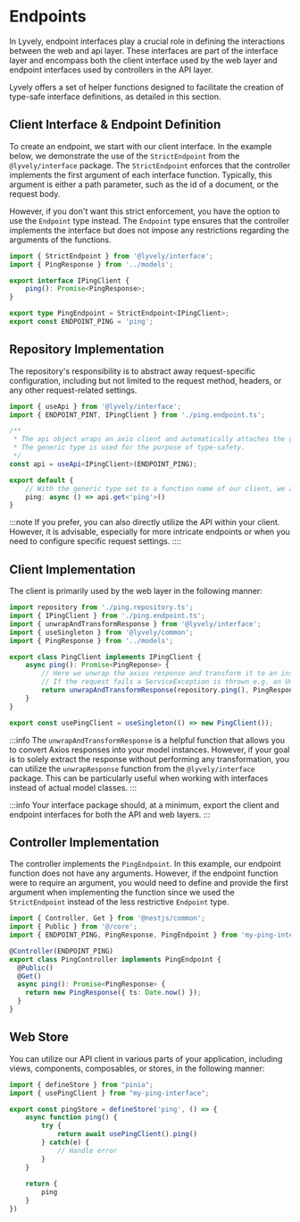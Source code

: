 # Endpoints

In Lyvely, endpoint interfaces play a crucial role in defining the interactions between the web and api layer. 
These interfaces are part of the interface layer and encompass both the client interface used by the web layer
and endpoint interfaces used by controllers in the API layer.

Lyvely offers a set of helper functions designed to facilitate the creation of type-safe interface definitions, 
as detailed in this section.

## Client Interface & Endpoint Definition

To create an endpoint, we start with our client interface. In the example below, we demonstrate the use of 
the `StrictEndpoint` from the `@lyvely/interface` package. The `StrictEndpoint` enforces that the controller implements 
the first argument of each interface function. Typically, this argument is either a path parameter, such as the id of a 
document, or the request body.

However, if you don't want this strict enforcement, you have the option to use the `Endpoint` type instead. 
The `Endpoint` type ensures that the controller implements the interface but does not impose any restrictions regarding
the arguments of the functions.

```typescript title=interface/src/endpoints/ping.endpoint.ts
import { StrictEndpoint } from '@lyvely/interface';
import { PingResponse } from '../models';

export interface IPingClient {
    ping(): Promise<PingResponse>;
}

export type PingEndpoint = StrictEndpoint<IPingClient>;
export const ENDPOINT_PING = 'ping';
```

## Repository Implementation

The repository's responsibility is to abstract away request-specific configuration, including but not limited to the 
request method, headers, or any other request-related settings.

```typescript title=interface/src/endpoints/ping.repository.ts
import { useApi } from '@lyvely/interface';
import { ENDPOINT_PINT, IPingClient } from './ping.endpoint.ts';

/**
 * The api object wraps an axio client and automatically attaches the given path to each request.
 * The generic type is used for the purpose of type-safety.
 */
const api = useApi<IPingClient>(ENDPOINT_PING);

export default {
    // With the generic type set to a function name of our client, we assure type-safety of the result.
    ping: async () => api.get<'ping'>()
}
```

:::note
If you prefer, you can also directly utilize the API within your client. However, it is advisable, especially for more 
intricate endpoints or when you need to configure specific request settings.
::::

## Client Implementation

The client is primarily used by the web layer in the following manner:

```typescript title=interface/src/endpoints/ping.client.ts
import repository from './ping.repository.ts';
import { IPingClient } from './ping.endpoint.ts';
import { unwrapAndTransformResponse } from '@lyvely/interface';
import { useSingleton } from '@lyvely/common';
import { PingResponse } from '../models';

export class PingClient implements IPingClient {
    async ping(): Promise<PingReponse> {
        // Here we unwrap the axios response and transform it to an instance of our model class.
        // If the request fails a ServiceException is thrown e.g. an UnauthorizedServiceException.
        return unwrapAndTransformResponse(repository.ping(), PingResponse);
    }   
}

export const usePingClient = useSingleton(() => new PingClient());
```

:::info
The `unwrapAndTransformResponse` is a helpful function that allows you to convert Axios responses into your model instances.
However, if your goal is to solely extract the response without performing any transformation, you can utilize the
`unwrapResponse`  function from the `@lyvely/interface` package. This can be particularly useful when working with interfaces 
instead of actual model classes.
:::

:::info
Your interface package should, at a minimum, export the client and endpoint interfaces for both the API and web layers.
:::

## Controller Implementation

The controller implements the `PingEndpoint`. In this example, our endpoint function does not have any arguments. 
However, if the endpoint function were to require an argument, you would need to define and provide the first argument when
implementing the function since we used the `StrictEndpoint` instead of the less restrictive `Endpoint` type.

```typescript
import { Controller, Get } from '@nestjs/common';
import { Public } from '@/core';
import { ENDPOINT_PING, PingResponse, PingEndpoint } from 'my-ping-interface';

@Controller(ENDPOINT_PING)
export class PingController implements PingEndpoint {
  @Public()
  @Get()
  async ping(): Promise<PingResponse> {
    return new PingResponse({ ts: Date.now() });
  }
}
```

## Web Store

You can utilize our API client in various parts of your application, including views, components, composables, or stores,
in the following manner:

```typescript
import { defineStore } from "pinia";
import { usePingClient } from "my-ping-interface";

export const pingStore = defineStore('ping', () => {
    async function ping() {
        try {
            return await usePingClient().ping()
        } catch(e) {
            // Handle error
        }
    }
    
    return {
        ping
    }
})
```
